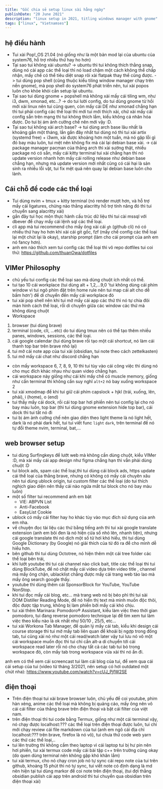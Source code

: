 ```yaml
---
title: "Gốc chia sẻ setup linux sài hằng ngày"
publishDate: "20 June 2021"
description: "linux setup in 2021, titling windows manager with gnome"
tags: ["linux", "Vietnamses"]
---
```


## hệ điều hành

- Tui xài Pop!\_OS 21.04 (nó giống như là một bản mod lại của ubuntu của
  system76, hỗ trợ nhiều thứ hay ho hơn)
- Tại sao tui không xài ubuntu? -> ubuntu thì tui không thích thằng snap, dùng
  nó cài app các thể loại thì nó load chậm một cách không thể chấp nhận, mấy chế
  có thể tiêu diệt snap rôi xài flatpak thay thế cũng được. -> tui dùng pop
  shell (cũng thuộc kiểu tiling window manager chạy trên nền gnome), mà pop
  shell do system76 phát triển nên, tui xài popos luôn cho khỏe khỏi cần setup
  lại ubuntu.
- Tại sao tui dùng gnome + popshell mà không xài mấy cái tiling wm, như i3, dwm,
  xmonad, etc...? -> do tui lười config, do tui dùng gnome từ hồi mới xài linux
  nên tui cũng quen, còn mấy cái DE như xmonad chẳng hạn thì tui phải config các
  thể loại thì mới tui mới thích xài, chứ xài mấy cái config sẵn trên mạng thì
  tui không thích lắm, kiểu không cá nhân hóa được. Do tui bị ám ảnh cưỡng chế
  nên mới vậy :D.
- Tại sao tui không xài arch base? -> tui dùng arch base lâu nhất là khoảng gần
  một tháng, lần gần đây nhất tui dùng nó thì tui xài artix (systemd free) +
  i3wm, xài được khoảng hơn một tuần, mà nó gặp lỗi gì đó bay màu luôn, tui mệt
  nên không fix mà cài lại debian base xài. -> cái package manager pacman của
  thằng arch thì xài sướng thật, nhiều package nó có sẵn, mấy cái kitty terminal
  tui xài chẳng hạn thì nó update version nhanh hơn mấy cái rolling release như
  debian base chẳng hạn, nhưng mà update version mới nhất cũng có cái hại là sản
  sinh ra nhiều lỗi vặt, tui fix mệt quá nên quay lại debian base luôn cho lành.

## Cái chỗ để code các thể loại

- Tui dùng nvim + tmux + kitty terminal (nó render mượt hơn, và hỗ trợ mấy cái
  ligatures, chừng nào thằng alacritty hỗ trợ tính năng đó thì tui chuyển sang
  alacritty xài)
- gần đây tui học môn thực hành cấu trúc dữ liệu thì tui cài mssql với dbever để
  chạy mấy cái lệnh sql các thể loại.
- cli app mà tui recommend cho mấy ông xài cái `gh` (github cli) nó có nhiều thứ
  hay ho hơn khi xài cái git gốc, fzf (mấy chế config các thể loại lại một chút
  lại là okay), starship prompt (làm cho cái prompt của anh em nó fancy hơn).
- anh em nào thích xem tui config các thể loại thì vô repo dotfiles tui coi thử:
  <https://github.com/thuanOwa/dotfiles>

## VIMer Philosophy

- chủ yếu tui config các thể loại sao mà dùng chuột ích nhất có thể.
- tui tạo 10 cái workplace (tui dùng alt + 1,2,...9,0 'tui không dùng cái phím
  window vì tui ngõ phím đặt trên home rule nên tui map cái alt cho dễ bấm hơn')
  để di chuyển đến mấy cái workplace đó
- tui xài pop shell nên khi tui mở mấy cái app các thứ thì nó tự chia đôi màn
  hình cách thể loại, rồi di chuyển giữa các window các thứ mà không dùng chuột
- Workspace

1. browser (tui dùng brave)
2. terminal (code, cli, ...etc) do tui dùng tmux nên có thể tạo thêm nhiều
   panes, windows, sessions, các thể loại.
3. cái google calendar (tui dùng brave rồi tạo một cái shortcut, nó làm cái
   thanh top bar trên brave nhỏ lại)
4. tui mở cái note app của tui xài (obsidian, tui note theo cách zettelkasten)
5. tui mở mấy cái chat như discord chẳng hạn

- còn mấy workspace 6, 7, 8, 9, 10 thì tui tùy vào cái công việc thì dùng nó cho
  mục đích khác nhau như quan video chẳng hạn.
- cái workspace này giống như cái khi mấy chế có muscle memory, giống như cần
  terminal thì không cần suy nghĩ `alt+2` nó bay xuống workspace 2
- tui xài xmodmap để khi tui giữ cái phím capslock + hjkl (trái, xuống, lên,
  phải), i (home), o (end)
- tui thấy mấy cái dock, rồi cái top bar hơi phiền nên tui config lại cho nó bay
  màu luôn, top bar (thì tui dùng gnome extension hide top bar), cái dock thì
  tui tắt nó đi
- tui bị ám ảnh cưỡng chế nên giao diện theo light theme là nó light hết, dark
  là nó phải dark hết, tui tui viết func `light` `dark`, trên terminal để nó tự
  đổi theme nvim, terminal, bat,...

## web browser setup

- tui dùng Surfingkeys để lướt web mà không cần dùng chuột, kiểu VIMer :D, mà
  xài mấy cái app design như figma chẳng hạn thì vẫn phải dùng chuột :D
- tui block ads, spam các thể loại,thì tui dùng cái block ads, https update cái
  thể loại của thằng brave, nhưng có không có mấy cái chuyên xâu nên tui dùng
  ublock origin, tui custom filter các thể loại (do tui thích nghịch giao diện
  nên thấy cái nào ngứa mắt tui block cho nó bay màu luôn)
- một số filter tui recommend anh em bật
  - VIE: ABPVN List
  - Anti-Facebook
  - EasyList Cookie
- ublock có mấy cái filter hay ho khác tùy vào mục đích sử dụng của anh em nha.
- về chuyện đọc tài liệu các thứ bằng tiếng anh thì tui xài google translate
  extension (anh em bôi đen là nó hiện cửa sổ nhỏ lên, nhanh tiện), nhưng cái
  google translate thì nó dịch một số từ hơi khó hiểu, thì tui dùng Google
  Dictionary (by Google) nó giải thích của từ đó ra để cho mình dễ hiểu hơn.
- bên github thì tui dùng Octotree, nó hiện thêm một cái tree folder các thể
  loại bên trái,
- khi lướt youtube thì tui cái channel nào click bait, title các thể loại thì
  tui dùng BlockTube, để nó chặt mấy cái video dựa trên video title , channel mà
  mấy ông chặn, ublacklist chẳng được mấy cái trang web tào lao mà mấy ông
  search google thấy.
- youtube thì dùng thêm cái SponsorBlock for YouTube, YouTube NonStop.
- khi tui đọc mấy cái blog, etc... mà trang web nó bị béo phì thì tui sài DOM
  Distiller Reading Mode, để nó hiển thị text mà mình muốn độc thôi, độc được
  tập trung, không bị làm phiền bởi mấy cái khó chịu.
- tui xài thêm Marinara: Pomodoro® Assistant, kiểu làm việc theo thời gian
  pomodoro, tui đang reverse pomodoro technique lại để tìm xem tui làm việc theo
  kiểu nào là ok nhất như 50/10 , 25/5, etc...
- tui xài Workona Tab Manager, để quản lý mấy cái tab, kiểu khi design cái
  course storage thì tui mở mấy tab liên quan để khoải bị ngợp trong đống tab,
  tui cũng xài nó như một cái read/watch later vậy tui lưu nó vô một cái
  workspace muốn đọc thì tui chỉ cần alt-a di chuyển tới cái workspace read
  later rồi nó cho chạy tất cả các tab tui bỏ trong workspace đó, còn mấy tab
  trong workspace vừa xài thì nó ẩn đi.

anh em có thể xem cái screencast tui làm cái blog của tui, để xem qua cái cái
setup của tui (video từ tháng 3/2021, nên setup có hơi outdated một chút nha):
<https://www.youtube.com/watch?v=cUJ_PjfW2SE>

## điện thoại

- Trên điện thoại tui xài brave browser luôn, chủ yếu để coi youtube, phim hàn
  xẻng, anime các thể loại mà không bị quảng cáo, mấy ông nên vô cái cái filter
  của thằng brave trên điện thoại và bật cái filter của việt nam.
- trên điện thoại thì tui code bằng Termux, giống như một cái terminal vậy, nó
  chạy được localhost:??? các thể loại trên điện thoại được luôn, tui chỉ mới
  chạy review cái file markdown của tui (anh em ngõ cái địa chỉ localhost:???
  trên brave, firefox là nó vô), tui chưa thử code web yarn các thứ các thể
  loại,..
- tui lên trường thì không cầm theo laptop vì cái laptop tui bị hư pin nên hơi
  phiền, tui xài termux code mấy cái bài tập c++ trên trường cũng okay (do quen
  dùng terminal nên không gặp khó khăn lắm)
- tui xài termux, cho nó chạy cron job nó tự sync cái repo note của tui trên
  github, khoảng 15 phút thì nó tự sync, tui viết note có định dạng là md nên
  hiện tại tui dùng markor để coi note trên điện thoại, (tui đợi thằng obsidian
  publish cái app trên android thì tui chuyển qua obsidian trên điện thoại xài)
